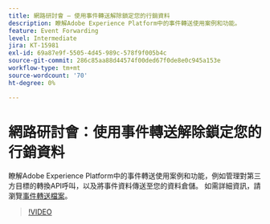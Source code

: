 ```yaml
---
title: 網路研討會 — 使用事件轉送解除鎖定您的行銷資料
description: 瞭解Adobe Experience Platform中的事件轉送使用案例和功能。
feature: Event Forwarding
level: Intermediate
jira: KT-15981
exl-id: 69a87e9f-5505-4d45-989c-578f9f005b4c
source-git-commit: 286c85aa88d44574f00ded67f0de8e0c945a153e
workflow-type: tm+mt
source-wordcount: '70'
ht-degree: 0%

---
```


# 網路研討會：使用事件轉送解除鎖定您的行銷資料

瞭解Adobe Experience Platform中的事件轉送使用案例和功能，例如管理對第三方目標的轉換API呼叫，以及將事件資料傳送至您的資料倉儲。 如需詳細資訊，請瀏覽[事件轉送檔案](https://experienceleague.adobe.com/docs/experience-platform/tags/event-forwarding/overview.html)。

>[!VIDEO](https://video.tv.adobe.com/v/3434936?learn=on&enablevpops)
